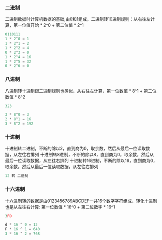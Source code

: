 ### 二进制

二进制数据时计算机数据的基础,由0和1组成，二进制转10进制规则：从右往左计算，第一位值开始 * 2^0 + 第二位值 * 2^1

```js
0110111
1 * 2^0 = 1
1 * 2^1 = 2
1 * 2^2 = 4
0 * 2^3 = 0
1 * 2^4 = 16
1 * 2^5 = 32
0 * 2^6 = 0
``` 

### 八进制

八进制转十进制跟二进制规则也类似，从右往左计算，第一位数值 * 8^1 + 第二位数值 * 8^2

```js
323

3 * 8^0 = 3
2 * 8^1 = 16
3 * 8^2 = 192
```

### 十进制

十进制转二进制，不断的除以2，直到商为0，取余数，然后从最后一位读取数据，从左往右排列
十进制转8进制，不断的除以8，直到商为0，取余数，然后从最后一位读取数据，从左往右排列
十进制转16进制，不断的除以16，直到商为0，取余数，然后从最后一位读取数据，从左往右排列

```js
12 转 二进制
```

### 十六进制

十六进制转的数据是由0123456789ABCDEF一共16个数字字符组成，转化十进制也是从左往右计算: 第一位数值 * 16^0 + 第二位数字 * 16^1

```js
3FD

d * 16 ^ 0 = 13
F * 16 ^ 1 = 640
3 * 16 ^ 2 = 768
``` 